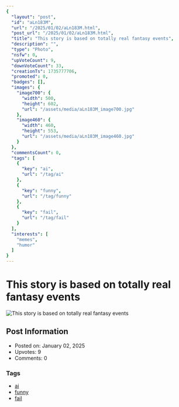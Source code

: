 ```yaml
---
{
  "layout": "post",
  "id": "aLn183M",
  "url": "/2025/01/02/aLn183M.html",
  "post_url": "/2025/01/02/aLn183M.html",
  "title": "This story is based on totally real fantasy events",
  "description": "",
  "type": "Photo",
  "nsfw": 0,
  "upVoteCount": 9,
  "downVoteCount": 33,
  "creationTs": 1735777706,
  "promoted": 0,
  "badges": [],
  "images": {
    "image700": {
      "width": 500,
      "height": 602,
      "url": "/assets/media/aLn183M_image700.jpg"
    },
    "image460": {
      "width": 460,
      "height": 553,
      "url": "/assets/media/aLn183M_image460.jpg"
    }
  },
  "commentsCount": 0,
  "tags": [
    {
      "key": "ai",
      "url": "/tag/ai"
    },
    {
      "key": "funny",
      "url": "/tag/funny"
    },
    {
      "key": "fail",
      "url": "/tag/fail"
    }
  ],
  "interests": [
    "memes",
    "humor"
  ]
}
---
```


# This story is based on totally real fantasy events

![This story is based on totally real fantasy events](/assets/media/aLn183M_image700.jpg)

## Post Information

- Posted on: January 02, 2025
- Upvotes: 9
- Comments: 0

### Tags

- [ai](/tag/ai)
- [funny](/tag/funny)
- [fail](/tag/fail)
